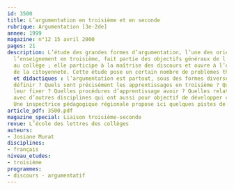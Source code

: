 ```yaml
---
id: 3500
title: L’argumentation en troisième et en seconde
rubrique: Argumentation [3e-2de]
annee: 1999
magazine: n°12 15 avril 2000
pages: 21
description: L’étude des grandes formes d’argumentation, l’une des orientations de
  l’enseignement en troisième, fait partie des objectifs généraux de l’enseignement
  au collège ; elle participe à la maîtrise des discours et ouvre à l’élève l’exercice
  de la citoyenneté. Cette étude pose un certain nombre de problèmes théoriques, pédagogiques
  et didactiques : l’argumentation est partout, sous des formes diverses.Comment la
  définir ? Quels sont précisément les apprentissages en troisième ? Quelles limites
  leur fixer ? Quelles procédures d’apprentissage avoir ? Quelles relations établir
  avec d’autres disciplines qui ont aussi pour objectif de développer cette compétence ?
  Une inspectrice pédagogique régionale propose ici quelques pistes de réflexion…
article_pdf: 3500.pdf
magazine_special: Liaison troisième-seconde
revue: L’école des lettres des collèges
auteurs:
- Josiane Murat
disciplines:
- français
niveau_etudes:
- troisième
programmes:
- discours - argumentatif
---
```

